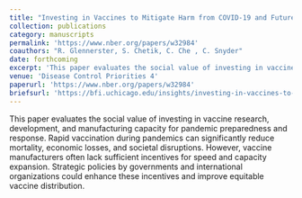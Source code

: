 ```yaml
---
title: "Investing in Vaccines to Mitigate Harm from COVID-19 and Future Pandemics"
collection: publications
category: manuscripts
permalink: 'https://www.nber.org/papers/w32984'
coauthors: "R. Glennerster, S. Chetik, C. Che , C. Snyder"
date: forthcoming
excerpt: 'This paper evaluates the social value of investing in vaccine research, development, and manufacturing capacity for pandemic preparedness and response. Rapid vaccination during pandemics can significantly reduce mortality, economic losses, and societal disruptions. However, vaccine manufacturers often lack sufficient incentives for speed and capacity expansion. Strategic policies by governments and international organizations could enhance these incentives and improve equitable vaccine distribution.'
venue: 'Disease Control Priorities 4'
paperurl: 'https://www.nber.org/papers/w32984'
briefsurl: 'https://bfi.uchicago.edu/insights/investing-in-vaccines-to-mitigate-harm-from-covid-19-and-future-pandemics/'
---
```

This paper evaluates the social value of investing in vaccine research, development, and manufacturing capacity for pandemic preparedness and response. Rapid vaccination during pandemics can significantly reduce mortality, economic losses, and societal disruptions. However, vaccine manufacturers often lack sufficient incentives for speed and capacity expansion. Strategic policies by governments and international organizations could enhance these incentives and improve equitable vaccine distribution.
